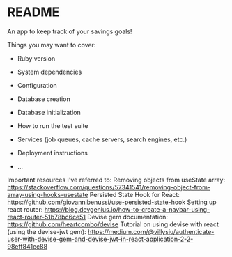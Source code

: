# README

An app to keep track of your savings goals!

Things you may want to cover:

* Ruby version

* System dependencies

* Configuration

* Database creation

* Database initialization

* How to run the test suite

* Services (job queues, cache servers, search engines, etc.)

* Deployment instructions

* ...

Important resources I've referred to:
Removing objects from useState array: https://stackoverflow.com/questions/57341541/removing-object-from-array-using-hooks-usestate
Persisted State Hook for React: https://github.com/giovannibenussi/use-persisted-state-hook
Setting up react router: https://blog.devgenius.io/how-to-create-a-navbar-using-react-router-51b78bc6ce51
Devise gem documentation: https://github.com/heartcombo/devise
Tutorial on using devise with react (using the devise-jwt gem): https://medium.com/@villysiu/authenticate-user-with-devise-gem-and-devise-jwt-in-react-application-2-2-98eff841ec88



